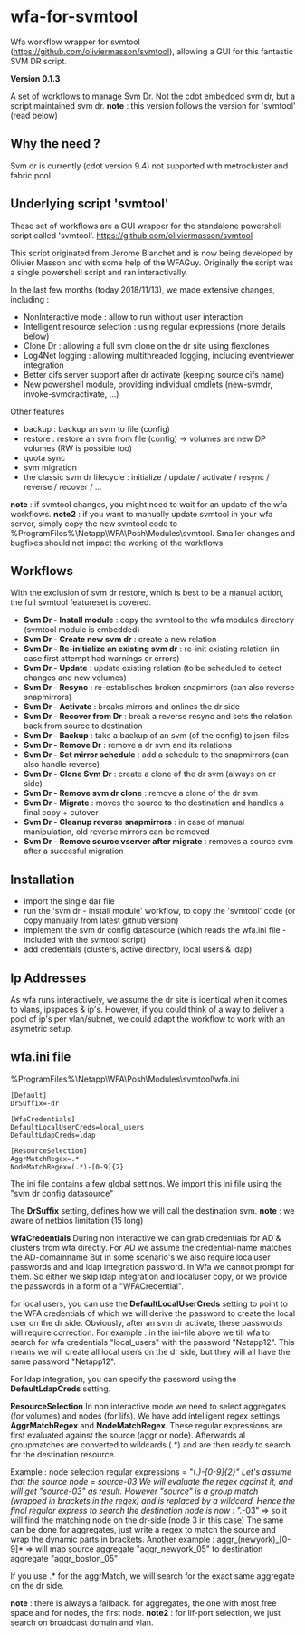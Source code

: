 # wfa-for-svmtool
Wfa workflow wrapper for svmtool (https://github.com/oliviermasson/svmtool), allowing a GUI for this fantastic SVM DR script.

**Version 0.1.3**

A set of workflows to manage Svm Dr.  Not the cdot embedded svm dr, but a script maintained svm dr.
**note** : this version follows the version for 'svmtool' (read below)

## Why the need ?
Svm dr is currently (cdot version 9.4) not supported with metrocluster and fabric pool.

## Underlying script 'svmtool'
These set of workflows are a GUI wrapper for the standalone powershell script called 'svmtool'.
https://github.com/oliviermasson/svmtool 

This script originated from Jerome Blanchet and is now being developed by Olivier Masson and with some help of the WFAGuy.
Originally the script was a single powershell script and ran interactivally.

In the last few months (today 2018/11/13), we made extensive changes, including :
* NonInteractive mode : allow to run without user interaction
* Intelligent resource selection : using regular expressions (more details below)
* Clone Dr : allowing a full svm clone on the dr site using flexclones
* Log4Net logging : allowing multithreaded logging, including eventviewer integration
* Better cifs server support after dr activate (keeping source cifs name)
* New powershell module, providing individual cmdlets (new-svmdr, invoke-svmdractivate, ...)

Other features
* backup : backup an svm to file (config)
* restore : restore an svm from file (config) -> volumes are new DP volumes (RW is possible too)
* quota sync
* svm migration
* the classic svm dr lifecycle : initialize / update / activate / resync / reverse / recover / ...

**note** : if svmtool changes, you might need to wait for an update of the wfa workflows.
**note2** : if you want to manually update svmtool in your wfa server, simply copy the new svmtool code to %ProgramFiles%\Netapp\WFA\Posh\Modules\svmtool.  Smaller changes and bugfixes should not impact the working of the workflows

## Workflows
With the exclusion of svm dr restore, which is best to be a manual action, the full svmtool featureset is covered.
* **Svm Dr - Install module** : copy the svmtool to the wfa modules directory (svmtool module is embedded)
* **Svm Dr - Create new svm dr** : create a new relation
* **Svm Dr - Re-initialize an existing svm dr** : re-init existing relation (in case first attempt had warnings or errors)
* **Svm Dr - Update** : update existing relation (to be scheduled to detect changes and new volumes)
* **Svm Dr - Resync** : re-establisches broken snapmirrors (can also reverse snapmirrors)
* **Svm Dr - Activate** : breaks mirrors and onlines the dr side
* **Svm Dr - Recover from Dr** : break a reverse resync and sets the relation back from source to destination
* **Svm Dr - Backup** : take a backup of an svm (of the config) to json-files
* **Svm Dr - Remove Dr** : remove a dr svm and its relations
* **Svm Dr - Set mirror schedule** : add a schedule to the snapmirrors (can also handle reverse)
* **Svm Dr - Clone Svm Dr**  : create a clone of the dr svm (always on dr side)
* **Svm Dr - Remove svm dr clone** : remove a clone of the dr svm
* **Svm Dr - Migrate** : moves the source to the destination and handles a final copy + cutover
* **Svm Dr - Cleanup reverse snapmirrors** : in case of manual manipulation, old reverse mirrors can be removed
* **Svm Dr - Remove source vserver after migrate** : removes a source svm after a succesful migration

## Installation
* import the single dar file
* run the 'svm dr - install module' workflow, to copy the 'svmtool' code (or copy manually from latest github version)
* implement the svm dr config datasource (which reads the wfa.ini file - included with the svmtool script)
* add credentials (clusters, active directory, local users & ldap)

## Ip Addresses
As wfa runs interactively, we assume the dr site is identical when it comes to vlans, ipspaces & ip's.
However, if you could think of a way to deliver a pool of ip's per vlan/subnet, we could adapt the workflow to work with an asymetric setup.

## wfa.ini file

%ProgramFiles%\Netapp\WFA\Posh\Modules\svmtool\wfa.ini
```
[Default]
DrSuffix=-dr

[WfaCredentials]
DefaultLocalUserCreds=local_users
DefaultLdapCreds=ldap

[ResourceSelection]
AggrMatchRegex=.*
NodeMatchRegex=(.*)-[0-9]{2} 
````

The ini file contains a few global settings.
We import this ini file using the "svm dr config datasource"

The **DrSuffix** setting, defines how we will call the destination svm.  **note** : we aware of netbios limitation (15 long)

**WfaCredentials**
During non interactive we can grab credentials for AD & clusters from wfa directly.  For AD we assume the credential-name matches the AD-domainname
But in some scenario's we also require localuser passwords and and ldap integration password.  In Wfa we cannot prompt for them.
So either we skip ldap integration and localuser copy, or we provide the passwords in a form of a "WFACredential".  

for local users, you can use the **DefaultLocalUserCreds** setting to point to the WFA credentials of which we will derive the password to create the local user on the dr side.  Obviously, after an svm dr activate, these passwords will require correction.
For example : in the ini-file above we till wfa to search for wfa credentials "local_users" with the password "Netapp12".  This means we will create all local users on the dr side, but they will all have the same password "Netapp12".

For ldap integration, you can specify the password using the **DefaultLdapCreds** setting.

**ResourceSelection**
In non interactive mode we need to select aggregates (for volumes) and nodes (for lifs).  We have add intelligent regex settings **AggrMatchRegex** and **NodeMatchRegex**.
These regular expressions are first evaluated against the source (aggr or node).  Afterwards al groupmatches are converted to wildcards (.*) and are then ready to search for the destination resource.

Example : node selection regular expressions = "(.*)-[0-9]{2}"
Let's assume that the source node = source-03
We will evaluate the regex against it, and will get "source-03" as result.  However "source" is a group match (wrapped in brackets in the regex) and is replaced by a wildcard.
Hence the final regular express to search the destination node is now : ".*-03" => so it will find the matching node on the dr-side (node 3 in this case)
The same can be done for aggregates, just write a regex to match the source and wrap the dynamic parts in brackets.
Another example : aggr_(newyork)_[0-9]* => will map source aggregate "aggr_newyork_05" to destination aggregate "aggr_boston_05"

If you use .* for the aggrMatch, we will search for the exact same aggregate on the dr side.  

**note** : there is always a fallback.  for aggregates, the one with most free space and for nodes, the first node.
**note2** : for lif-port selection, we just search on broadcast domain and vlan.


